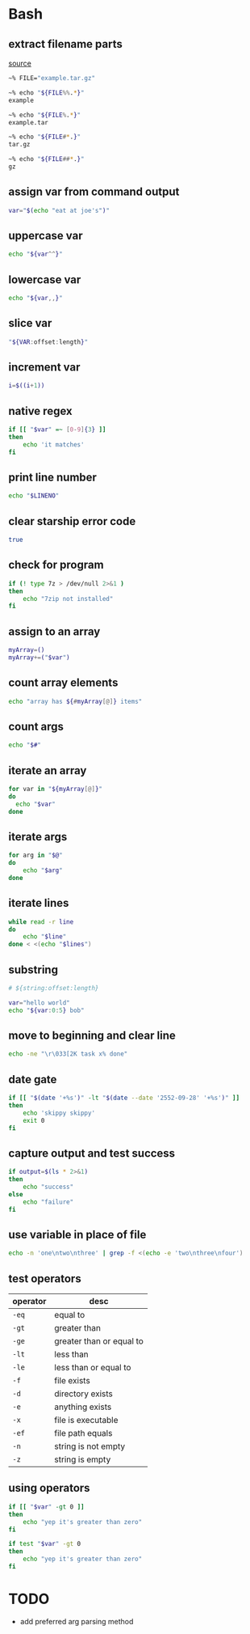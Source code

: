 # Bash

## extract filename parts

[source](https://stackoverflow.com/a/965069)

```bash
~% FILE="example.tar.gz"

~% echo "${FILE%%.*}"
example

~% echo "${FILE%.*}"
example.tar

~% echo "${FILE#*.}"
tar.gz

~% echo "${FILE##*.}"
gz
```

## assign var from command output
```bash
var="$(echo "eat at joe's")"
```

## uppercase var
```bash
echo "${var^^}"
```

## lowercase var
```bash
echo "${var,,}"
```

## slice var
```bash
"${VAR:offset:length}"
```

## increment var
```bash
i=$((i+1))
```

## native regex
```bash
if [[ "$var" =~ [0-9]{3} ]]
then
    echo 'it matches'
fi
```

## print line number
```bash
echo "$LINENO"
```

## clear starship error code
```bash
true
```

## check for program
```bash
if (! type 7z > /dev/null 2>&1 )
then
    echo "7zip not installed"
fi
```

## assign to an array
```bash
myArray=() 
myArray+=("$var")
```

## count array elements
```bash
echo "array has ${#myArray[@]} items"
```

## count args
```bash
echo "$#"
```

## iterate an array
```bash
for var in "${myArray[@]}"
do
  echo "$var"
done
```

## iterate args
```bash
for arg in "$@"
do
    echo "$arg"
done
```

## iterate lines
```bash
while read -r line
do
    echo "$line"
done < <(echo "$lines")
```

## substring
```bash
# ${string:offset:length}

var="hello world"
echo "${var:0:5} bob"
```

## move to beginning and clear line
```bash
echo -ne "\r\033[2K task x% done"
```

## date gate
```bash
if [[ "$(date '+%s')" -lt "$(date --date '2552-09-28' '+%s')" ]]
then
	echo 'skippy skippy'
	exit 0
fi
```

## capture output and test success
```bash
if output=$(ls * 2>&1)
then
    echo "success"
else
    echo "failure"
fi
```

## use variable in place of file
```bash
echo -n 'one\ntwo\nthree' | grep -f <(echo -e 'two\nthree\nfour')
```

## test operators

operator|desc
---|---
`-eq`| equal to
`-gt`| greater than
`-ge`| greater than or equal to
`-lt`| less than
`-le`| less than or equal to
`-f`|file exists
`-d`|directory exists
`-e`|anything exists
`-x`|file is executable
`-ef`|file path equals
`-n`|string is not empty
`-z`|string is empty

## using operators
```bash
if [[ "$var" -gt 0 ]]
then
    echo "yep it's greater than zero"
fi

if test "$var" -gt 0
then
    echo "yep it's greater than zero"
fi
```

# TODO

- add preferred arg parsing method
